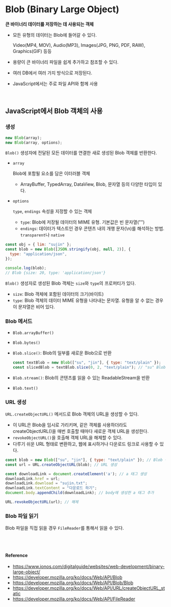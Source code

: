# Blob (Binary Large Object)
**큰 바이너리 데이터를 저장하는 데 사용되는 객체**
- 모든 유형의 데이터는 Blob에 들어갈 수 있다.

    Video(MP4, MOV), Audio(MP3), Images(JPG, PNG, PDF, RAW), Graphics(GIF) 등등
- 용량이 큰 바이너리 파일을 쉽게 추가하고 참조할 수 있다.
- 여러 DB에서 여러 가지 방식으로 저장된다.
- JavaScript에서는 주로 파일 API와 함께 사용

<br>

## JavaScript에서 Blob 객체의 사용
### 생성
```js
new Blob(array);
new Blob(array, options);
```
`Blob()` 생성자에 전달된 모든 데이터를 연결한 새로 생성된 Blob 객체를 반환한다.

- `array`

    Blob에 포함될 요소를 담은 이터러블 객체
    - ArrayBuffer, TypedArray, DataView, Blob, 문자열 등의 다양한 타입이 있다.
- `options`

    `type`, `endings` 속성을 지정할 수 있는 객체
    - `type`: Blob에 저장될 데이터의 MIME 유형. 기본값은 빈 문자열("")
    - `endings`: 데이터가 텍스트인 경우 콘텐츠 내의 개행 문자(\n)를 해석하는 방법. `transparent`나 `native`

```js
const obj = { lim: "sujin" };
const blob = new Blob([JSON.stringify(obj, null, 2)], {
  type: "application/json",
});

console.log(blob);
// Blob {size: 20, type: 'application/json'}
```
`Blob()` 생성자로 생성된 Blob 객체는 `size`와 `type`의 프로퍼티가 있다.
- `size`: Blob 객체에 포함된 데이터의 크기(바이트)
- `type`: Blob 객체의 데이터 MIME 유형을 나타내는 문자열. 유형을 알 수 없는 경우 이 문자열은 비어 있다.


### Blob 메서드
- `Blob.arrayBuffer()`
- `Blob.bytes()`
- `Blob.slice()`: Blob의 일부를 새로운 Blob으로 반환

    ```js
    const textBlob = new Blob(["su", "jin"], { type: "text/plain" });
    const slicedBlob = textBlob.slice(0, 2, "text/plain"); // "su" Blob 생성
    ```
- `Blob.stream()`: Blob의 콘텐츠를 읽을 수 있는 ReadableStream을 반환
- `Blob.text()`

### URL 생성
`URL.createObjectURL()` 메서드로 Blob 객체의 URL을 생성할 수 있다.
- 이 URL은 Blob을 임시로 가리키며, 같은 객체를 사용하더라도 createObjectURL()을 매번 호출할 때마다 새로운 객체 URL을 생성한다.
- `revokeObjectURL()`을 호출해 객체 URL을 해제할 수 있다.
- 다루기 쉬운 URL 형태로 변환하고, 웹에 표시하거나 다운로드 링크로 사용할 수 있다.

```js
const blob = new Blob(["su", "jin"], { type: "text/plain" }); // Blob 생성
const url = URL.createObjectURL(blob); // URL 생성

const downloadLink = document.createElement('a'); // a 태그 생성
downloadLink.href = url;
downloadLink.download = "sujin.txt";
downloadLink.textContent = "다운로드 하기";
document.body.appendChild(downloadLink); // body에 생성한 a 태그 추가

URL.revokeObjectURL(url); // 해제
```

### Blob 파일 읽기
Blob 파일을 직접 읽을 경우 `FileReader`를 통해서 읽을 수 있다.


<br><br>

#### Reference
- https://www.ionos.com/digitalguide/websites/web-development/binary-large-object/
- https://developer.mozilla.org/ko/docs/Web/API/Blob
- https://developer.mozilla.org/ko/docs/Web/API/Blob/Blob
- https://developer.mozilla.org/ko/docs/Web/API/URL/createObjectURL_static
- https://developer.mozilla.org/ko/docs/Web/API/FileReader
